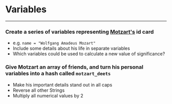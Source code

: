 
# Variables
---

### Create a series of variables representing [Motzart's](https://en.wikipedia.org/wiki/Wolfgang_Amadeus_Mozart) id card
- e.g. `name = "Wolfgang Amadeus Mozart"`
- Include some details about his life in separate variables
- Which variables could be used to calculate a new value of significance?

### Give Motzart an array of friends, and turn his personal variables into a hash called `motzart_deets`
- Make his important details stand out in all caps
- Reverse all other Strings
- Multiply all numerical values by 2
